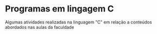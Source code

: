 # Programas em lingagem C
Algumas atividades realizadas na linguagem "C" em relação a conteúdos abordados nas aulas da faculdade
